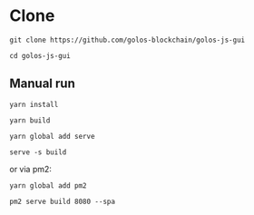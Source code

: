 # Clone

```
git clone https://github.com/golos-blockchain/golos-js-gui

cd golos-js-gui
```

## Manual run

```
yarn install

yarn build

yarn global add serve

serve -s build
```

or via pm2:

```
yarn global add pm2

pm2 serve build 8080 --spa
```